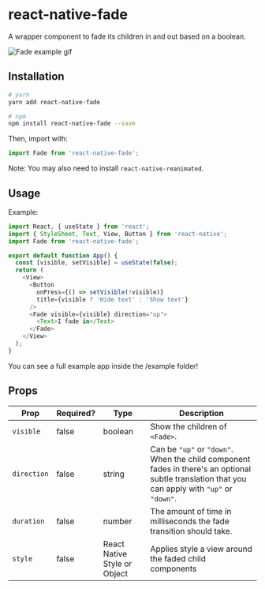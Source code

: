 # react-native-fade

A wrapper component to fade its children in and out based on a boolean.

![Fade example gif](https://user-images.githubusercontent.com/6455018/71566445-b0982780-2a85-11ea-96f9-2519dc33930d.gif)

## Installation

```bash
# yarn
yarn add react-native-fade

# npm
npm install react-native-fade --save
```

Then, import with:

```js
import Fade from 'react-native-fade';
```

Note:
You may also need to install `react-native-reanimated`.

## Usage

Example:

```js
import React, { useState } from 'react';
import { StyleSheet, Text, View, Button } from 'react-native';
import Fade from 'react-native-fade';

export default function App() {
  const [visible, setVisible] = useState(false);
  return (
    <View>
      <Button
        onPress={() => setVisible(!visible)}
        title={visible ? 'Hide text' : 'Show text'}
      />
      <Fade visible={visible} direction="up">
        <Text>I fade in</Text>
      </Fade>
    </View>
  );
}
```

You can see a full example app inside the /example folder!

## Props

| Prop        | Required? | Type                         | Description                                                                                                                                     |
| ----------- | --------- | ---------------------------- | ----------------------------------------------------------------------------------------------------------------------------------------------- |
| `visible`   | false     | boolean                      | Show the children of `<Fade>`.                                                                                                                  |
| `direction` | false     | string                       | Can be `"up"` or `"down"`. When the child component fades in there's an optional subtle translation that you can apply with `"up"` or `"down"`. |
| `duration`  | false     | number                       | The amount of time in milliseconds the fade transition should take.                                                                             |
| `style`     | false     | React Native Style or Object | Applies style a view around the faded child components                                                                                          |
